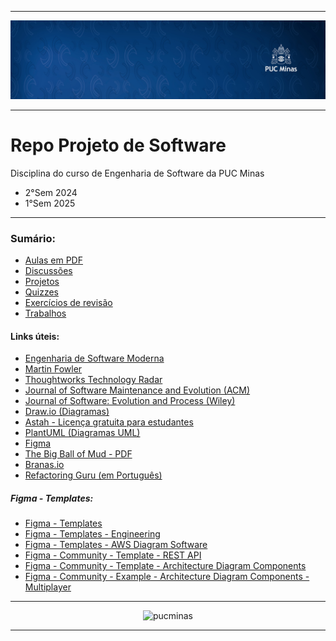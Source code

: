 -----

<img alt="pucminas" src="https://github.com/joaopauloaramuni/joaopauloaramuni/blob/main/img/FUNDOCOREUCAPA.jpg?raw=true"/>

-----

# Repo Projeto de Software

Disciplina do curso de Engenharia de Software da PUC Minas 

- 2°Sem 2024
- 1°Sem 2025

-----

### Sumário:
- [Aulas em PDF](https://github.com/joaopauloaramuni/projeto-de-software/tree/main/PDF)
- [Discussões](https://github.com/joaopauloaramuni/projeto-de-software/tree/main/DISCUSSO%CC%83ES)
- [Projetos](https://github.com/joaopauloaramuni/projeto-de-software/tree/main/PROJETOS)
- [Quizzes](https://github.com/joaopauloaramuni/projeto-de-software/tree/main/QUIZZES)
- [Exercícios de revisão](https://github.com/joaopauloaramuni/projeto-de-software/tree/main/REVISA%CC%83O)
- [Trabalhos](https://github.com/joaopauloaramuni/projeto-de-software/tree/main/TRABALHOS)

#### Links úteis:
- [Engenharia de Software Moderna](https://engsoftmoderna.info/)
- [Martin Fowler](https://martinfowler.com/)
- [Thoughtworks Technology Radar](https://www.thoughtworks.com/pt-br/radar)
- [Journal of Software Maintenance and Evolution (ACM)](https://dl.acm.org/journal/jsme)
- [Journal of Software: Evolution and Process (Wiley)](https://onlinelibrary.wiley.com/journal/20477481)
- [Draw.io (Diagramas)](https://drawio.com/)
- [Astah - Licença gratuita para estudantes](https://astah.net/products/free-student-license/)
- [PlantUML (Diagramas UML)](https://plantuml.com/)
- [Figma](https://www.figma.com/pt-br/)
- [The Big Ball of Mud - PDF](https://joeyoder.com/PDFs/mud.pdf)
- [Branas.io](https://www.branas.io/index.html)
- [Refactoring Guru (em Português)](https://refactoring.guru/pt-br/)

##### Figma - Templates:
- [Figma - Templates](https://www.figma.com/pt-br/templates/)
- [Figma - Templates - Engineering](https://www.figma.com/templates/engineering/)
- [Figma - Templates - AWS Diagram Software](https://www.figma.com/templates/aws-diagram-software/)
- [Figma - Community - Template - REST API](https://www.figma.com/community/file/1275291490973723744)
- [Figma - Community - Template - Architecture Diagram Components](https://www.figma.com/community/file/989635781221754599)
- [Figma - Community - Example - Architecture Diagram Components - Multiplayer](https://www.figma.com/community/file/989634471195357925)

-----

<div align="center">
  <img width="70%" alt="pucminas" src="https://github.com/joaopauloaramuni/joaopauloaramuni/blob/main/img/engsoft.png?raw=true"/>
</div>

-----
 
